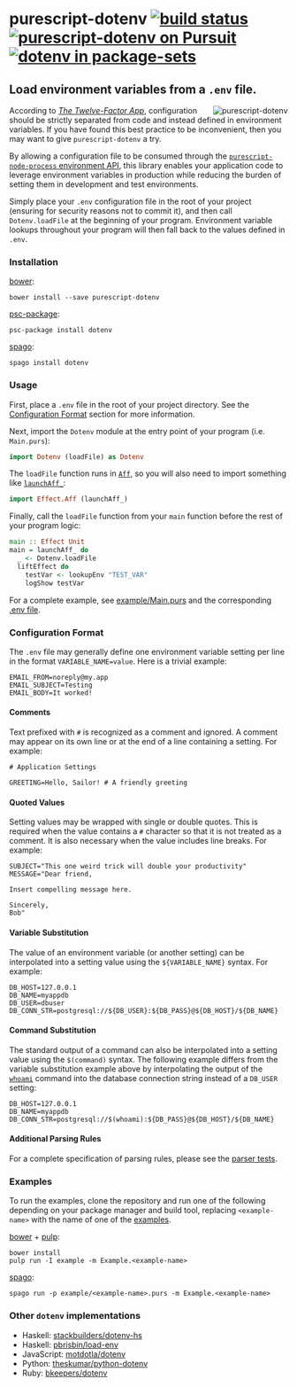# purescript-dotenv [![build status](https://img.shields.io/travis/nsaunders/purescript-dotenv.svg)](https://travis-ci.org/nsaunders/purescript-dotenv) [![purescript-dotenv on Pursuit](https://pursuit.purescript.org/packages/purescript-dotenv/badge)](https://pursuit.purescript.org/packages/purescript-dotenv) [![dotenv in package-sets](https://img.shields.io/endpoint.svg?url=https://package-sets-badge-zxa7vacp3dju.runkit.sh/dotenv)](https://github.com/purescript/package-sets)
## Load environment variables from a ```.env``` file.

<img src="https://raw.githubusercontent.com/nsaunders/purescript-dotenv/master/img/readme.png" alt="purescript-dotenv" align="right" />

According to [_The Twelve-Factor App_](https://12factor.net/config), configuration should be strictly separated from code and instead defined in environment variables. If you have found this best practice to be inconvenient, then you may want to give ```purescript-dotenv``` a try.

By allowing a configuration file to be consumed through the [`purescript-node-process` environment API](https://pursuit.purescript.org/packages/purescript-node-process/7.0.0/docs/Node.Process#v:getEnv), this library enables your application code to leverage environment variables in production while reducing the burden of setting them in development and test environments.

Simply place your `.env` configuration file in the root of your project (ensuring for security reasons not to commit it), and then call `Dotenv.loadFile` at the beginning of your program. Environment variable lookups throughout your program will then fall back to the values defined in `.env`.

### Installation

[bower](https://github.com/bower/bower):
```
bower install --save purescript-dotenv
```

[psc-package](https://github.com/purescript/psc-package):
```
psc-package install dotenv
```

[spago](https://github.com/spacchetti/spago):
```
spago install dotenv
```

### Usage

First, place a `.env` file in the root of your project directory. See the [Configuration Format](#configuration-format) section for more information.

Next, import the `Dotenv` module at the entry point of your program (i.e. `Main.purs`):

```purescript
import Dotenv (loadFile) as Dotenv
```

The `loadFile` function runs in [`Aff`](https://pursuit.purescript.org/packages/purescript-aff/5.1.1/docs/Effect.Aff#t:Aff), so you will also need to import something like [`launchAff_`](https://pursuit.purescript.org/packages/purescript-aff/5.1.1/docs/Effect.Aff#v:launchAff_):

```purescript
import Effect.Aff (launchAff_)
```

Finally, call the `loadFile` function from your `main` function before the rest of your program logic:

```purescript
main :: Effect Unit
main = launchAff_ do
  _ <- Dotenv.loadFile
  liftEffect do
    testVar <- lookupEnv "TEST_VAR"
    logShow testVar
```

For a complete example, see [example/Main.purs](example/Main.purs) and the corresponding [.env file](.env).

### Configuration Format

The `.env` file may generally define one environment variable setting per line in the format `VARIABLE_NAME=value`. Here is a trivial example:

```
EMAIL_FROM=noreply@my.app
EMAIL_SUBJECT=Testing
EMAIL_BODY=It worked!
```

#### Comments

Text prefixed with `#` is recognized as a comment and ignored. A comment may appear on its own line or at the end of a line containing a setting. For example:

```
# Application Settings

GREETING=Hello, Sailor! # A friendly greeting
```

#### Quoted Values

Setting values may be wrapped with single or double quotes. This is required when the value contains a `#` character so that it is not treated as a comment. It is also necessary when the value includes line breaks. For example:

```
SUBJECT="This one weird trick will double your productivity"
MESSAGE="Dear friend,

Insert compelling message here.

Sincerely,
Bob"
```

#### Variable Substitution

The value of an environment variable (or another setting) can be interpolated into a setting value using the `${VARIABLE_NAME}` syntax. For example:

```
DB_HOST=127.0.0.1
DB_NAME=myappdb
DB_USER=dbuser
DB_CONN_STR=postgresql://${DB_USER}:${DB_PASS}@${DB_HOST}/${DB_NAME}
```

#### Command Substitution

The standard output of a command can also be interpolated into a setting value using the `$(command)` syntax. The following example differs from the variable substitution example above by interpolating the output of the [`whoami`](http://man7.org/linux/man-pages/man1/whoami.1.html) command into the database connection string instead of a `DB_USER` setting:

```
DB_HOST=127.0.0.1
DB_NAME=myappdb
DB_CONN_STR=postgresql://$(whoami):${DB_PASS}@${DB_HOST}/${DB_NAME}
```

#### Additional Parsing Rules

For a complete specification of parsing rules, please see the [parser tests](test/Parse.purs).

### Examples

To run the examples, clone the repository and run one of the following depending on your package manager and build tool, replacing `<example-name>` with the name of one of the [examples](example).

[bower](https://github.com/bower/bower) + [pulp](http://github.com/purescript-contrib/pulp):
```
bower install
pulp run -I example -m Example.<example-name>
```

[spago](https://github.com/spacchetti/spago):
```
spago run -p example/<example-name>.purs -m Example.<example-name>
```

### Other ```dotenv``` implementations
* Haskell: [stackbuilders/dotenv-hs](https://github.com/stackbuilders/dotenv-hs)
* Haskell: [pbrisbin/load-env](https://github.com/pbrisbin/load-env)
* JavaScript: [motdotla/dotenv](http://github.com/motdotla/dotenv)
* Python: [theskumar/python-dotenv](https://github.com/theskumar/python-dotenv)
* Ruby: [bkeepers/dotenv](https://github.com/bkeepers/dotenv)
